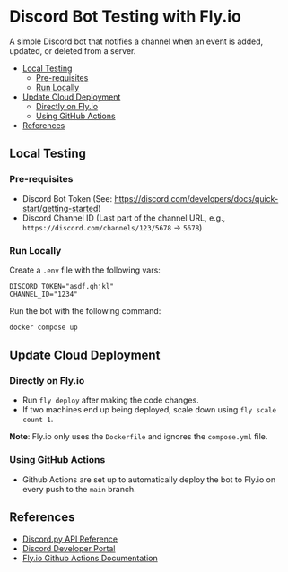 # Discord Bot Testing with Fly.io

A simple Discord bot that notifies a channel when an event is added, updated, or deleted from a server.

<!-- TOC -->
* [Local Testing](#local-testing)
  * [Pre-requisites](#pre-requisites)
  * [Run Locally](#run-locally)
* [Update Cloud Deployment](#update-cloud-deployment)
  * [Directly on Fly.io](#directly-on-flyio)
  * [Using GitHub Actions](#using-github-actions)
* [References](#references)
<!-- TOC -->

## Local Testing

### Pre-requisites

- Discord Bot Token (See: https://discord.com/developers/docs/quick-start/getting-started)
- Discord Channel ID (Last part of the channel URL, e.g., `https://discord.com/channels/123/5678` -> `5678`)

### Run Locally

Create a `.env` file with the following vars:

```
DISCORD_TOKEN="asdf.ghjkl"
CHANNEL_ID="1234"
```

Run the bot with the following command:

```bash
docker compose up
```

## Update Cloud Deployment

### Directly on Fly.io

- Run `fly deploy` after making the code changes.
- If two machines end up being deployed, scale down using `fly scale count 1`.

**Note**: Fly.io only uses the `Dockerfile` and ignores the `compose.yml` file.
### Using GitHub Actions

- Github Actions are set up to automatically deploy the bot to Fly.io on every push to the `main` branch.

## References

- [Discord.py API Reference](https://discordpy.readthedocs.io/en/stable/api.html?highlight=event#)
- [Discord Developer Portal](https://discord.com/developers/docs/quick-start/getting-started)
- [Fly.io Github Actions Documentation](https://fly.io/docs/launch/continuous-deployment-with-github-actions/)
